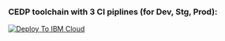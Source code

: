 ### CEDP toolchain with 3 CI piplines (for Dev, Stg, Prod):
[![Deploy To IBM Cloud](https://console.bluemix.net/devops/graphics/create_toolchain_button.png)](https://console.bluemix.net/devops/setup/deploy/?repository=https://github.com/CEDP-Garage-DevOps/cedp-toolchain.git&branch=CI-2.0&env_id=ibm:yp:us-south)
